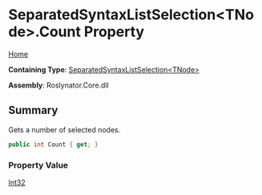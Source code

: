 # SeparatedSyntaxListSelection\<TNode>\.Count Property

[Home](../../../README.md)

**Containing Type**: [SeparatedSyntaxListSelection\<TNode>](../README.md)

**Assembly**: Roslynator\.Core\.dll

## Summary

Gets a number of selected nodes\.

```csharp
public int Count { get; }
```

### Property Value

[Int32](https://docs.microsoft.com/en-us/dotnet/api/system.int32)

